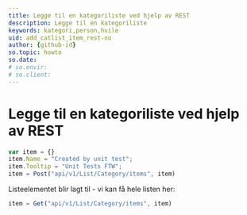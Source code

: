 ```yaml
---
title: Legge til en kategoriliste ved hjelp av REST
description: Legge til en kategoriliste
keywords: kategori,person,hvile
uid: add_catlist_item_rest-no
author: {github-id}
so.topic: howto
so.date:
# so.envir:
# so.client:
---
```


# Legge til en kategoriliste ved hjelp av REST

```javascript
var item = {}
item.Name = "Created by unit test";
item.Tooltip = "Unit Tests FTW";
item = Post("api/v1/List/Category/items", item)
```

Listeelementet blir lagt til - vi kan få hele listen her:

```javascript
item = Get("api/v1/List/Category/items", item)
```
